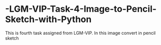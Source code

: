 # -LGM-VIP-Task-4-Image-to-Pencil-Sketch-with-Python
This is fourth task assigned from LGM-VIP. In this image convert in pencil sketch
